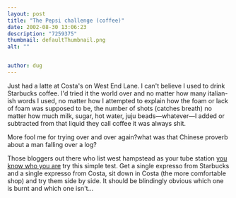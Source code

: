 ```yaml
---
layout: post
title: "The Pepsi challenge (coffee)"
date: 2002-08-30 13:06:23
description: "7259375"
thumbnail: defaultThumbnail.png
alt: ""


author: dug
---
```


<p>Just had a latte at Costa's on West End Lane. I can't believe I used to drink Starbucks coffee. I'd tried it the world over and no matter how many italian-ish words I used, no matter how I attempted to explain how the foam or lack of foam was supposed to be, the number of shots (catches breath) no matter how much milk, sugar, hot water, juju beads&mdash;whatever&mdash;I added or subtracted from that liquid they call coffee it was always shit.</p>

<p>More fool me for trying over and over again?what was that Chinese proverb about a man falling over a log?</p>

<p>Those bloggers out there who list west hampstead as your tube station <a href="http://londonbloggers.iamcal.com/station.php?id=175">you know who you are</a> try this simple test. Get a single expresso from Starbucks and a single expresso from Costa, sit down in Costa (the more comfortable shop) and try them side by side. It should be blindingly obvious which one is burnt and which one isn't...</p>
